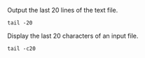 Output the last 20 lines of the text file.
```
tail -20
```

Display the last 20 characters of an input file.
```
tail -c20
```